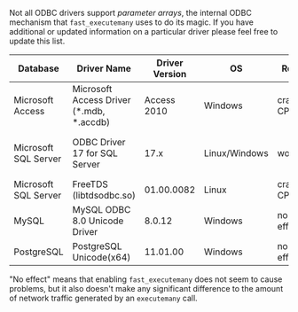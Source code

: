 Not all ODBC drivers support *parameter arrays*, the internal ODBC mechanism that `fast_executemany` uses to do its magic. If you have additional or updated information on a particular driver please feel free to update this list.

| Database | Driver Name | Driver Version | OS | Result | Notes |
| --- | --- | --- | --- | --- | --- |
| Microsoft Access | Microsoft Access Driver (*.mdb, *.accdb) | Access 2010 | Windows | crashes CPython | |
| Microsoft SQL Server | ODBC Driver 17 for SQL Server | 17.x | Linux/Windows | works | [local temporary tables](https://github.com/mkleehammer/pyodbc/wiki/Tips-and-Tricks-by-Database-Platform#using-fast_executemany-with-a-temporary-table), [TVPs](https://github.com/mkleehammer/pyodbc/issues/601) |
| Microsoft SQL Server | FreeTDS (libtdsodbc.so) | 01.00.0082 | Linux | crashes CPython | |
| MySQL | MySQL ODBC 8.0 Unicode Driver | 8.0.12 | Windows | no effect | |
| PostgreSQL | PostgreSQL Unicode(x64) | 11.01.00 | Windows | no effect | |

"No effect" means that enabling `fast_executemany` does not seem to cause problems, but it also doesn't make any significant difference to the amount of network traffic generated by an `executemany` call.
